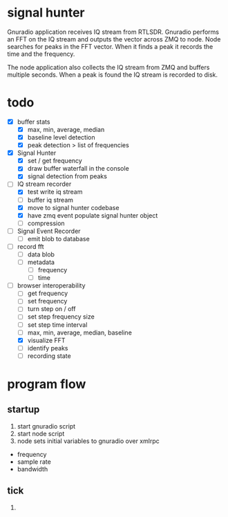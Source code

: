 # signal hunter

Gnuradio application receives IQ stream from RTLSDR.  Gnuradio performs an FFT on the IQ stream and outputs the vector across ZMQ to node.  Node searches for peaks in the FFT vector.  When it finds a peak it records the time and the frequency.

The node application also collects the IQ stream from ZMQ and buffers multiple seconds.  When a peak is found the IQ stream is recorded to disk.

# todo

* [x] buffer stats
  * [x] max, min, average, median
  * [x] baseline level detection
  * [x] peak detection > list of frequencies

* [x] Signal Hunter
  * [x] set / get frequency
  * [x] draw buffer waterfall in the console
  * [x] signal detection from peaks

* [ ] IQ stream recorder
  * [x] test write iq stream
  * [ ] buffer iq stream
  * [x] move to signal hunter codebase
  * [x] have zmq event populate signal hunter object
  * [ ] compression

* [ ] Signal Event Recorder
  * [ ] emit blob to database

* [ ] record fft
  * [ ] data blob
  * [ ] metadata
    * [ ] frequency
    * [ ] time

* [ ] browser interoperability
  * [ ] get frequency
  * [ ] set frequency
  * [ ] turn step on / off
  * [ ] set step frequency size
  * [ ] set step time interval
  * [ ] max, min, average, median, baseline
  * [x] visualize FFT
  * [ ] identify peaks
  * [ ] recording state

# program flow

## startup
1. start gnuradio script
2. start node script
3. node sets initial variables to gnuradio over xmlrpc
  * frequency
  * sample rate
  * bandwidth

## tick
1.
